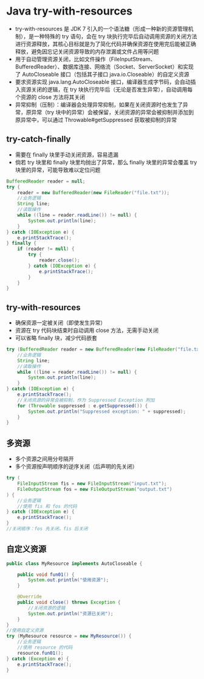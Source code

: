 # Java try-with-resources
- try-with-resources 是 JDK 7 引入的一个语法糖（形成一种新的资源管理机制），是一种特殊的 try 语句，会在 try 块执行完毕后自动调用资源的关闭方法进行资源释放，其核心目标就是为了简化代码并确保资源在使用完后能被正确释放，避免因忘记关闭资源导致的内存泄漏或文件占用等问题
- 用于自动管理资源关闭，比如文件操作（FileInputStream、BufferedReader）、数据库连接、网络流（Socket、ServerSocket）和实现了 AutoCloseable 接口（包括其子接口 java.io.Closeable）的自定义资源
- 要求资源实现 java.lang.AutoCloseable 接口，编译器生成字节码，会自动插入资源关闭的逻辑，在 try 块执行完毕后（无论是否发生异常），自动调用每个资源的 close 方法将其关闭
- 异常抑制（压制）：编译器会处理异常抑制，如果在关闭资源时也发生了异常，原异常（try 块中的异常）会被保留，关闭资源的异常会被抑制并添加到原异常中，可以通过 Throwable#getSuppressed 获取被抑制的异常


## try-catch-finally
- 需要在 finally 块里手动关闭资源，容易遗漏
- 倘若 try 块里和 finally 块里均抛出了异常，那么 finally 块里的异常会覆盖 try 块里的异常，可能导致难以定位问题
```java
BufferedReader reader = null;
try {
    reader = new BufferedReader(new FileReader("file.txt"));
    //业务逻辑
    String line;
    //读取操作
    while ((line = reader.readLine()) != null) {
        System.out.println(line);
    }
} catch (IOException e) {
    e.printStackTrace();
} finally {
    if (reader != null) {
        try { 
            reader.close();
        } catch (IOException e) {
            e.printStackTrace();
        }
    }
}
```

## try-with-resources
- 确保资源一定被关闭（即使发生异常）
- 资源在 try 代码块结束时自动调用 close 方法，无需手动关闭
- 可以省略 finally 块，减少代码嵌套
```java
try (BufferedReader reader = new BufferedReader(new FileReader("file.txt"))) {
    //业务逻辑
    String line;
    //读取操作
    while ((line = reader.readLine()) != null) {
        System.out.println(line);
    }
} catch (IOException e) {
    e.printStackTrace();
    //关闭资源的异常会被抑制，作为 Suppressed Exception 附加
    for (Throwable suppressed : e.getSuppressed()) {
        System.out.println("Suppressed exception: " + suppressed);
    }
}
```

## 多资源
- 多个资源之间用分号隔开
- 多个资源按声明顺序的逆序关闭（后声明的先关闭）
```java
try (
    FileInputStream fis = new FileInputStream("input.txt");
    FileOutputStream fos = new FileOutputStream("output.txt")
) {
    //业务逻辑
    //使用 fis 和 fos 的代码
} catch (IOException e) {
    e.printStackTrace();
}
//关闭顺序：fos 先关闭，fis 后关闭
```

## 自定义资源
```java
public class MyResource implements AutoCloseable {

    public void fun01() {
        System.out.println("使用资源");
    }

    @Override
    public void close() throws Exception {
        //关闭资源的逻辑
        System.out.println("资源已关闭");
    }
}
//使用自定义资源
try (MyResource resource = new MyResource()) {
    //业务逻辑
    //使用 resource 的代码
    resource.fun01();
} catch (Exception e) {
    e.printStackTrace();
}
```